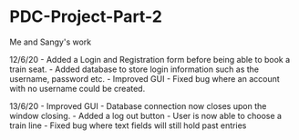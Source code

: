 # PDC-Project-Part-2
Me and Sangy's work

12/6/20 - Added a Login and Registration form before being able to book a train seat.
        - Added database to store login information such as the username, password etc.
        - Improved GUI
        - Fixed bug where an account with no username could be created.
        
13/6/20 - Improved GUI
        - Database connection now closes upon the window closing.
        - Added a log out button
        - User is now able to choose a train line
        - Fixed bug where text fields will still hold past entries
        
